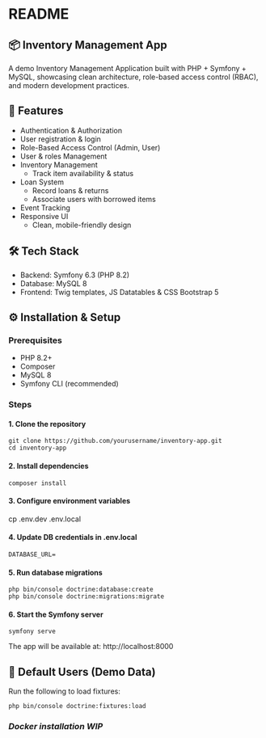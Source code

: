 # README 

## 📦 Inventory Management App

A demo Inventory Management Application built with PHP + Symfony + MySQL, showcasing clean architecture, role-based access control (RBAC), and modern development practices.

## 🚀 Features

- Authentication & Authorization 
- User registration & login 
- Role-Based Access Control (Admin, User)
- User & roles Management 
- Inventory Management 
  - Track item availability & status 
- Loan System 
  - Record loans & returns 
  - Associate users with borrowed items 
- Event Tracking 
- Responsive UI 
  - Clean, mobile-friendly design

## 🛠️ Tech Stack
- Backend: Symfony 6.3 (PHP 8.2)
- Database: MySQL 8
- Frontend: Twig templates, JS Datatables & CSS Bootstrap 5 

## ⚙️ Installation & Setup

### Prerequisites
- PHP 8.2+ 
- Composer 
- MySQL 8 
- Symfony CLI (recommended)

### Steps
#### 1. Clone the repository
```
git clone https://github.com/yourusername/inventory-app.git
cd inventory-app
```
#### 2. Install dependencies
```
composer install
```

#### 3. Configure environment variables
cp .env.dev .env.local

#### 4. Update DB credentials in .env.local
```
DATABASE_URL=
```

#### 5. Run database migrations
```
php bin/console doctrine:database:create
php bin/console doctrine:migrations:migrate
```

#### 6. Start the Symfony server
```
symfony serve
```

The app will be available at: http://localhost:8000

## 🔑 Default Users (Demo Data)

Run the following to load fixtures:
```
php bin/console doctrine:fixtures:load
```
### _Docker installation WIP_